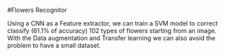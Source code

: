 #Flowers Recognitor

Using a CNN as a Feature extractor, we can train a SVM model to correct classify (61.1% of accuracy) 102 types of flowers starting from an image.
With the Data augmentation and Transfer learning we can also avoid the problem to have a small dataset.
